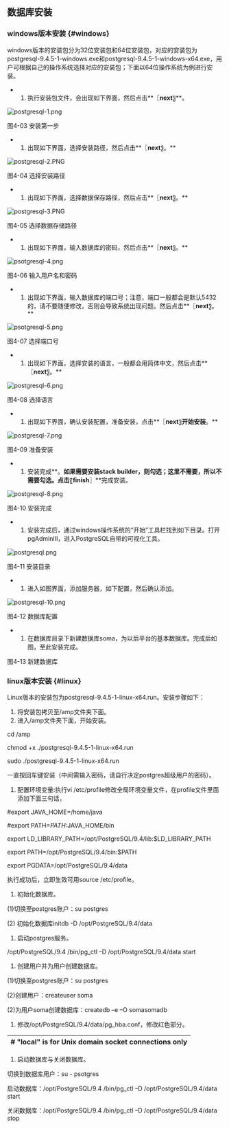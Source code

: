## 数据库安装

### windows版本安装 {#windows}

windows版本的安装包分为32位安装包和64位安装包，对应的安装包为postgresql-9.4.5-1-windows.exe和postgresql-9.4.5-1-windows-x64.exe，用户可根据自己的操作系统选择对应的安装包；下面以64位操作系统为例进行安装。

*   1.  执行安装包文件，会出现如下界面，然后点击**〖**next**〗**。

![postgresql-1.png](assets/postgresql-1.png)

图4-03 安装第一步

*   1.  出现如下界面，选择安装路径，然后点击**〖**next**〗。**

![postgresql-2.PNG](assets/postgresql-2png.png)

图4-04 选择安装路径

*   1.  出现如下界面，选择数据保存路径，然后点击**〖**next**〗。**

![postgresql-3.PNG](assets/postgresql-3png.png)

图4-05 选择数据存储路径

*   1.  出现如下界面，输入数据库的密码，然后点击**〖**next**〗。**

![psotgresql-4.png](assets/psotgresql-4.png)

图4-06 输入用户名和密码

*   1.  出现如下界面，输入数据库的端口号；注意，端口一般都会是默认5432的，请不要随便修改，否则会导致系统出现问题。然后点击**〖**next**〗。**

![psotgresql-5.png](assets/psotgresql-5.png)

图4-07 选择端口号

*   1.  出现如下界面，选择安装的语言，一般都会用简体中文，然后点击**〖**next**〗。**

![postgresql-6.png](assets/postgresql-6.png)

图4-08 选择语言

*   1.  出现如下界面，确认安装配置，准备安装，点击**〖**next**〗**开始安装**。**

![postgresql-7.png](assets/postgresql-7.png)

图4-09 准备安装

*   1.  安装完成**。**如果需要安装stack builder，则勾选；这里不需要，所以不需要勾选。点击**〖**finish**〗**完成安装。

![postgresql-8.png](assets/postgresql-8.png)

图4-10 安装完成

*   1.  安装完成后，通过windows操作系统的“开始”工具栏找到如下目录。打开pgAdminⅢ，进入PostgreSQL自带的可视化工具。

![postgresql.png](assets/postgresql.png)

图4-11 安装目录

*   1.  进入如图界面，添加服务器，如下配置，然后确认添加。

![postgresql-10.png](assets/postgresql-10.png)

图4-12 数据库配置

*   1.  在数据库目录下新建数据库soma，为以后平台的基本数据库。完成后如图，至此安装完成。

图4-13 新建数据库

### linux版本安装 {#linux}

Linux版本的安装包为postgresql-9.4.5-1-linux-x64.run。安装步骤如下：

1.  将安装包拷贝至/amp文件夹下面。
2.  进入/amp文件夹下面，开始安装。

cd /amp

chmod +x ./postgresql-9.4.5-1-linux-x64.run

sudo ./postgresql-9.4.5-1-linux-x64.run

一直按回车键安装（中间需输入密码，请自行决定postgres超级用户的密码）。

1.  配置环境变量:执行vi /etc/profile修改全局环境变量文件，在profile文件里面添加下面三句话，

#export JAVA_HOME=/home/java

#export PATH=$PATH:$JAVA_HOME/bin

export LD_LIBRARY_PATH=/opt/PostgreSQL/9.4/lib:$LD_LIBRARY_PATH

export PATH=/opt/PostgreSQL/9.4/bin:$PATH

export PGDATA=/opt/PostgreSQL/9.4/data

执行成功后，立即生效可用source /etc/profile。

1.  初始化数据库。

(1)切换至postgres账户：su postgres

(2) 初始化数据库initdb -D /opt/PostgreSQL/9.4/data

1.  启动postgres服务。

/opt/PostgreSQL/9.4 /bin/pg_ctl –D /opt/PostgreSQL/9.4/data start

1.  创建用户并为用户创建数据库。

(1)切换至postgres账户：su postgres

(2)创建用户：createuser soma

(2)为用户soma创建数据库：createdb –e –O somasomadb

1.  修改/opt/PostgreSQL/9.4/data/pg_hba.conf，修改红色部分。

| # "local" is for Unix domain socket connections only |
| --- |

1.  启动数据库与关闭数据库。

切换到数据库用户：su - psotgres

启动数据库：/opt/PostgreSQL/9.4 /bin/pg_ctl –D /opt/PostgreSQL/9.4/data start

关闭数据库：/opt/PostgreSQL/9.4 /bin/pg_ctl –D /opt/PostgreSQL/9.4/data stop